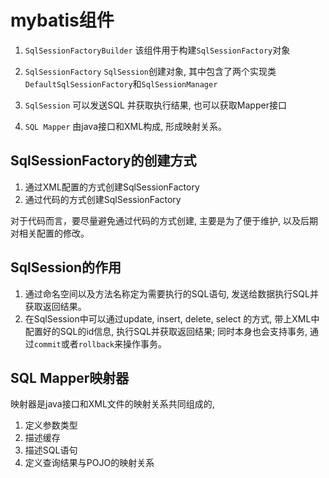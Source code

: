 # mybatis组件

1. `SqlSessionFactoryBuilder`
该组件用于构建`SqlSessionFactory`对象

2. `SqlSessionFactory`
`SqlSession`创建对象, 其中包含了两个实现类`DefaultSqlSessionFactory`和`SqlSessionManager`

3. `SqlSession`
可以发送SQL 并获取执行结果, 也可以获取Mapper接口

4. `SQL Mapper`
由java接口和XML构成, 形成映射关系。

## SqlSessionFactory的创建方式
1. 通过XML配置的方式创建SqlSessionFactory
2. 通过代码的方式创建SqlSessionFactory

对于代码而言，要尽量避免通过代码的方式创建, 主要是为了便于维护, 以及后期对相关配置的修改。


## SqlSession的作用
1. 通过命名空间以及方法名称定为需要执行的SQL语句, 发送给数据执行SQL并获取返回结果。
2. 在SqlSession中可以通过update, insert, delete, select 的方式, 带上XML中配置好的SQL的id信息, 执行SQL并获取返回结果; 同时本身也会支持事务, 通过`commit`或者`rollback`来操作事务。

## SQL Mapper映射器
映射器是java接口和XML文件的映射关系共同组成的,
1. 定义参数类型
2. 描述缓存
3. 描述SQL语句
4. 定义查询结果与POJO的映射关系
